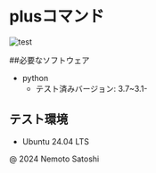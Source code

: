 # plusコマンド
![test](https://github.com/Lishi/robosys2024/actions/workflows/test.yml/badge.svg)

##必要なソフトウェア
- python
  - テスト済みバージョン: 3.7~3.1-

## テスト環境
- Ubuntu 24.04 LTS

@ 2024 Nemoto Satoshi
